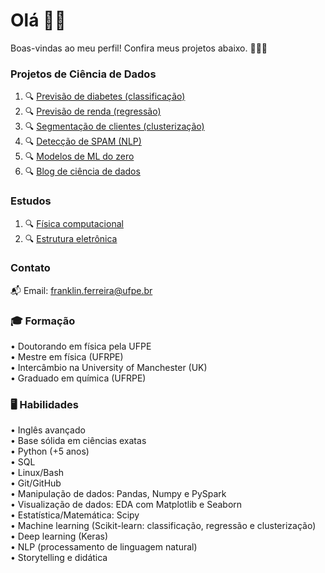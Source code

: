 # Olá 👋🏻

Boas-vindas ao meu perfil! Confira meus projetos abaixo. 👨🏻‍💻

### Projetos de Ciência de Dados

1. 🔍 [Previsão de diabetes (classificação)](https://github.com/franklinzppa/diabetes-classification)
2. 🔍 [Previsão de renda (regressão)](https://github.com/franklinzppa/renda-censo-regressao)
3. 🔍 [Segmentação de clientes (clusterização)](https://github.com/franklinzppa/customer-clusterization)
4. 🔍 [Detecção de SPAM (NLP)](https://github.com/franklinzppa/spam)
5. 🔍 [Modelos de ML do zero](https://github.com/franklinzppa/ml-models)
6. 🔍 [Blog de ciência de dados](https://medium.com/@franklinlq1)  

### Estudos
1. 🔍 [Física computacional](https://github.com/franklinzppa/fisica-computacional)
2. 🔍 [Estrutura eletrônica](https://github.com/franklinzppa/electronic-structure)

### Contato
📬 Email: franklin.ferreira@ufpe.br

### 🎓 **Formação**  
• Doutorando em física pela UFPE  
• Mestre em física (UFRPE)  
• Intercâmbio na University of Manchester (UK)  
• Graduado em química (UFRPE)  

### 🖥️ **Habilidades**  
• Inglês avançado  
• Base sólida em ciências exatas  
• Python (+5 anos)  
• SQL  
• Linux/Bash  
• Git/GitHub  
• Manipulação de dados: Pandas, Numpy e PySpark  
• Visualização de dados: EDA com Matplotlib e Seaborn  
• Estatística/Matemática: Scipy  
• Machine learning (Scikit-learn: classificação, regressão e clusterização)  
• Deep learning (Keras)  
• NLP (processamento de linguagem natural)  
• Storytelling e didática  

